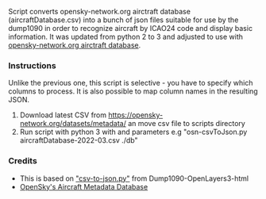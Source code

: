 Script converts opensky-network.org airctraft database (aircraftDatabase.csv) into a bunch of json files suitable for use by the dump1090 in order to recognize aircraft by ICAO24 code and display basic information. It was updated from python 2 to 3 and adjusted to use with [opensky-network.org airctraft database](https://opensky-network.org/datasets/metadata/).

### Instructions
Unlike the previous one, this script is selective - you have to specify which columns to process. It is also possible to map column names in the resulting JSON.
1. Download latest CSV from https://opensky-network.org/datasets/metadata/ an move csv file to scripts directory
2. Run script with python 3 with <path to CSV> and <path to JSON output> parameters e.g "osn-csvToJson.py aircraftDatabase-2022-03.csv ./db"

### Credits
 - This is based on ["csv-to-json.py"](https://github.com/alkissack/Dump1090-OpenLayers3-html/blob/master/public_html/sql/tools/create-new-database/csv-to-json.py) from Dump1090-OpenLayers3-html
 - [OpenSky's Aircraft Metadata Database](https://opensky-network.org/data/datasets)
